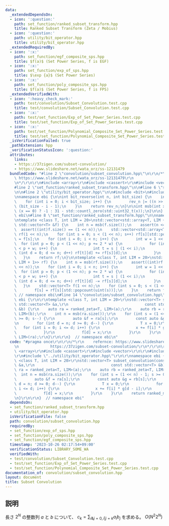 ```yaml
---
data:
  _extendedDependsOn:
  - icon: ':question:'
    path: set_function/ranked_subset_transform.hpp
    title: Ranked Subset Transform (Zeta / Mobius)
  - icon: ':question:'
    path: utility/bit_operator.hpp
    title: utility/bit_operator.hpp
  _extendedRequiredBy:
  - icon: ':x:'
    path: set_function/egf_composite_sps.hpp
    title: $f(a)$ (Set Power Series, f is EGF)
  - icon: ':x:'
    path: set_function/exp_of_sps.hpp
    title: $\exp {a}$ (Set Power Series)
  - icon: ':x:'
    path: set_function/poly_composite_sps.hpp
    title: $f(a)$ (Set Power Series, f is FPS)
  _extendedVerifiedWith:
  - icon: ':heavy_check_mark:'
    path: test/convolution/Subset_Convolution.test.cpp
    title: test/convolution/Subset_Convolution.test.cpp
  - icon: ':x:'
    path: test/set_function/Exp_of_Set_Power_Series.test.cpp
    title: test/set_function/Exp_of_Set_Power_Series.test.cpp
  - icon: ':x:'
    path: test/set_function/Polynomial_Composite_Set_Power_Series.test.cpp
    title: test/set_function/Polynomial_Composite_Set_Power_Series.test.cpp
  _isVerificationFailed: true
  _pathExtension: hpp
  _verificationStatusIcon: ':question:'
  attributes:
    links:
    - https://37zigen.com/subset-convolution/
    - https://www.slideshare.net/wata_orz/ss-12131479
  bundledCode: "#line 2 \"convolution/subset_convolution.hpp\"\n\r\n/*\r\n    refernce:\
    \ https://www.slideshare.net/wata_orz/ss-12131479\r\n              https://37zigen.com/subset-convolution/\r\
    \n*/\r\n\r\n#include <array>\r\n#include <cassert>\r\n#include <vector>\r\n\r\n\
    #line 2 \"set_function/ranked_subset_transform.hpp\"\n\n#line 6 \"set_function/ranked_subset_transform.hpp\"\
    \n\n#line 2 \"utility/bit_operator.hpp\"\n\n#include <bit>\n#include <cstdint>\n\
    \nnamespace ebi {\n\nint bit_reverse(int n, int bit_size) {\n    int rev_n = 0;\n\
    \    for (int i = 0; i < bit_size; i++) {\n        rev_n |= ((n >> i) & 1) <<\
    \ (bit_size - i - 1);\n    }\n    return rev_n;\n}\n\nint msb(int x) {\n    return\
    \ (x == 0) ? -1 : 31 - std::countl_zero(std::uint32_t(x));\n}\n\n}  // namespace\
    \ ebi\n#line 8 \"set_function/ranked_subset_transform.hpp\"\n\nnamespace ebi {\n\
    \ntemplate <class T, int LIM = 20>\nstd::vector<std::array<T, LIM + 1>> ranked_zeta(const\
    \ std::vector<T> &f) {\n    int n = msb(f.size());\n    assert(n <= LIM);\n  \
    \  assert((int)f.size() == (1 << n));\n    std::vector<std::array<T, LIM + 1>>\
    \ rf(1 << n);\n    for (int s = 0; s < (1 << n); s++) rf[s][std::popcount(uint(s))]\
    \ = f[s];\n    for (int i = 0; i < n; i++) {\n        int w = 1 << i;\n      \
    \  for (int p = 0; p < (1 << n); p += 2 * w) {\n            for (int s = p; s\
    \ < p + w; s++) {\n                int t = s | (1 << i);\n                for\
    \ (int d = 0; d <= n; d++) rf[t][d] += rf[s][d];\n            }\n        }\n \
    \   }\n    return rf;\n}\n\ntemplate <class T, int LIM = 20>\nstd::vector<T> ranked_mobius(std::vector<std::array<T,\
    \ LIM + 1>> rf) {\n    int n = msb(rf.size());\n    assert((int)rf.size() == (1\
    \ << n));\n    for (int i = 0; i < n; i++) {\n        int w = 1 << i;\n      \
    \  for (int p = 0; p < (1 << n); p += 2 * w) {\n            for (int s = p; s\
    \ < p + w; s++) {\n                int t = s | (1 << i);\n                for\
    \ (int d = 0; d <= n; d++) rf[t][d] -= rf[s][d];\n            }\n        }\n \
    \   }\n    std::vector<T> f(1 << n);\n    for (int s = 0; s < (1 << n); s++) {\n\
    \        f[s] = rf[s][std::popcount(uint(s))];\n    }\n    return f;\n}\n\n} \
    \ // namespace ebi\n#line 14 \"convolution/subset_convolution.hpp\"\n\r\nnamespace\
    \ ebi {\r\n\r\ntemplate <class T, int LIM = 20>\r\nstd::vector<T> subset_convolution(const\
    \ std::vector<T> &a,\r\n                                  const std::vector<T>\
    \ &b) {\r\n    auto ra = ranked_zeta<T, LIM>(a);\r\n    auto rb = ranked_zeta<T,\
    \ LIM>(b);\r\n    int n = msb(ra.size());\r\n    for (int s = (1 << n) - 1; s\
    \ >= 0; s--) {\r\n        auto &f = ra[s];\r\n        const auto &g = rb[s];\r\
    \n        for (int d = n; d >= 0; d--) {\r\n            T x = 0;\r\n         \
    \   for (int i = 0; i <= d; i++) {\r\n                x += f[i] * g[d - i];\r\n\
    \            }\r\n            f[d] = x;\r\n        }\r\n    }\r\n    return ranked_mobius<T,\
    \ LIM>(ra);\r\n}\r\n\r\n}  // namespace ebi\n"
  code: "#pragma once\r\n\r\n/*\r\n    refernce: https://www.slideshare.net/wata_orz/ss-12131479\r\
    \n              https://37zigen.com/subset-convolution/\r\n*/\r\n\r\n#include\
    \ <array>\r\n#include <cassert>\r\n#include <vector>\r\n\r\n#include \"../set_function/ranked_subset_transform.hpp\"\
    \r\n#include \"../utility/bit_operator.hpp\"\r\n\r\nnamespace ebi {\r\n\r\ntemplate\
    \ <class T, int LIM = 20>\r\nstd::vector<T> subset_convolution(const std::vector<T>\
    \ &a,\r\n                                  const std::vector<T> &b) {\r\n    auto\
    \ ra = ranked_zeta<T, LIM>(a);\r\n    auto rb = ranked_zeta<T, LIM>(b);\r\n  \
    \  int n = msb(ra.size());\r\n    for (int s = (1 << n) - 1; s >= 0; s--) {\r\n\
    \        auto &f = ra[s];\r\n        const auto &g = rb[s];\r\n        for (int\
    \ d = n; d >= 0; d--) {\r\n            T x = 0;\r\n            for (int i = 0;\
    \ i <= d; i++) {\r\n                x += f[i] * g[d - i];\r\n            }\r\n\
    \            f[d] = x;\r\n        }\r\n    }\r\n    return ranked_mobius<T, LIM>(ra);\r\
    \n}\r\n\r\n}  // namespace ebi"
  dependsOn:
  - set_function/ranked_subset_transform.hpp
  - utility/bit_operator.hpp
  isVerificationFile: false
  path: convolution/subset_convolution.hpp
  requiredBy:
  - set_function/exp_of_sps.hpp
  - set_function/poly_composite_sps.hpp
  - set_function/egf_composite_sps.hpp
  timestamp: '2023-10-26 02:17:54+09:00'
  verificationStatus: LIBRARY_SOME_WA
  verifiedWith:
  - test/convolution/Subset_Convolution.test.cpp
  - test/set_function/Exp_of_Set_Power_Series.test.cpp
  - test/set_function/Polynomial_Composite_Set_Power_Series.test.cpp
documentation_of: convolution/subset_convolution.hpp
layout: document
title: Subset Convolution
---
```


## 説明

長さ $2^N$ の整数列 $a$ と $b$ について、 $c_k = \sum_{i\& j=0, i|j=k} a_i b_j$ を求める。
$O(N^2 2^N)$